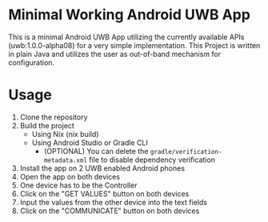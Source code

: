 # Minimal Working Android UWB App

This is a minimal Android UWB App utilizing the currently available APIs (uwb:1.0.0-alpha08) for a very simple implementation.
This Project is written in plain Java and utilizes the user as out-of-band mechanism for configuration.

# Usage
1. Clone the repository
2. Build the project
   - Using Nix (nix build)
   - Using Android Studio or Gradle CLI
     - (OPTIONAL) You can delete the `gradle/verification-metadata.xml` file to disable dependency verification
3. Install the app on 2 UWB enabled Android phones
4. Open the app on both devices
5. One device has to be the Controller
6. Click on the "GET VALUES" button on both devices
7. Input the values from the other device into the text fields
8. Click on the "COMMUNICATE" button on both devices
